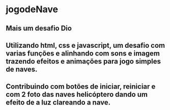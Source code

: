 # jogodeNave
## Mais um desafio Dio
## Utilizando html, css e javascript, um desafio com varias funções e alinhando com sons e imagem trazendo efeitos e animações para jogo simples de naves.
## Contribuindo com botões de iniciar, reiniciar e com 2 foto das naves helicóptero dando um efeito de a luz clareando a nave.
